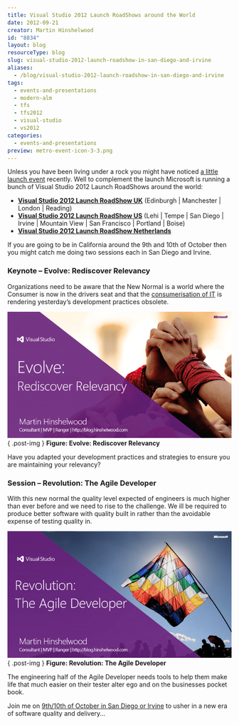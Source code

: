 ```yaml
---
title: Visual Studio 2012 Launch RoadShows around the World
date: 2012-09-21
creator: Martin Hinshelwood
id: "8834"
layout: blog
resourceType: blog
slug: visual-studio-2012-launch-roadshow-in-san-diego-and-irvine
aliases:
  - /blog/visual-studio-2012-launch-roadshow-in-san-diego-and-irvine
tags:
  - events-and-presentations
  - modern-alm
  - tfs
  - tfs2012
  - visual-studio
  - vs2012
categories:
  - events-and-presentations
preview: metro-event-icon-3-3.png
---
```


Unless you have been living under a rock you might have noticed [a little launch event](http://www.microsoft.com/visualstudio) recently. Well to complement the launch Microsoft is running a bunch of Visual Studio 2012 Launch RoadShows around the world:

- [**Visual Studio 2012 Launch RoadShow UK**](http://blogs.msdn.com/b/ukmsdn/archive/2012/09/06/event-visual-studio-2012-launch-roadshow.aspx) (Edinburgh | Manchester | London | Reading)
- [**Visual Studio 2012 Launch RoadShow US**](http://blogs.msdn.com/b/dajung/archive/2012/09/20/visual-studio-2012-launch-roadshow.aspx) (Lehi | Tempe | San Diego | Irvine | Mountain View | San Francisco | Portland | Boise)
- [**Visual Studio 2012 Launch RoadShow Netherlands**](http://www.clemensreijnen.nl/post/2012/09/22/Visual-Studio-Launch-Roadshows-and-Workshops-in-the-Netherlands.aspx)

If you are going to be in California around the 9th and 10th of October then you might catch me doing two sessions each in San Diego and Irvine.

### Keynote – Evolve: Rediscover Relevancy

Organizations need to be aware that the New Normal is a world where the Consumer is now in the drivers seat and that the [consumerisation of IT](http://blog.nwcadence.com/consumerization-of-it-and-my-cup-of-coffee/) is rendering yesterday’s development practices obsolete.

![Evolve: Rediscover Relevancy](images/image38-1-1.png "Evolve: Rediscover Relevancy")  
{ .post-img }
**Figure: Evolve: Rediscover Relevancy**

Have you adapted your development practices and strategies to ensure you are maintaining your relevancy?

### Session – Revolution: The Agile Developer

With this new normal the quality level expected of engineers is much higher than ever before and we need to rise to the challenge. We ill be required to produce better software with quality built in rather than the avoidable expense of testing quality in.

![Revolution: The Agile Developer](images/image39-2-2.png "Revolution: The Agile Developer")  
{ .post-img }
**Figure: Revolution: The Agile Developer**

The engineering half of the Agile Developer needs tools to help them make life that much easier on their tester alter ego and on the businesses pocket book.

Join me on [9th/10th of October in San Diego or Irvine](http://blog.hinshelwood.com/events/) to usher in a new era of software quality and delivery…
